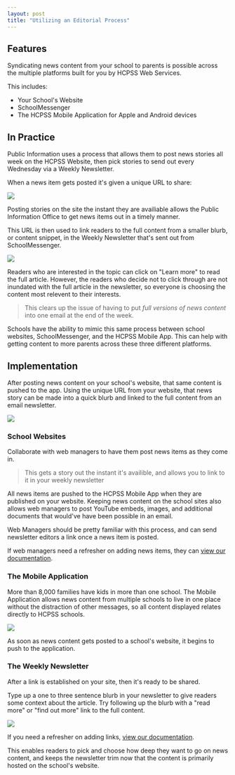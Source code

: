 ```yaml
---
layout: post
title: "Utilizing an Editorial Process"
---
```


## Features

Syndicating news content from your school to parents is possible across the multiple platforms built for you by HCPSS Web Services.

This includes:

- Your School's Website
- SchoolMessenger
- The HCPSS Mobile Application for Apple and Android devices 

## In Practice

Public Information uses a process that allows them to post news stories all week on the HCPSS Website, then pick stories to send out every Wednesday via a Weekly Newsletter.

When a news item gets posted it's given a unique URL to share:

![](/school-messenger-help/images/editorial-process/grab-url.png)

Posting stories on the site the instant they are availiable allows the Public Information Office to get news items out in a timely manner.

This URL is then used to link readers to the full content from a smaller blurb, or content snippet, in the Weekly Newsletter that's sent out from SchoolMessenger.

![](/school-messenger-help/images/editorial-process/into-wn.png)

Readers who are interested in the topic can click on "Learn more" to read the full article. However, the readers who decide not to click through are not inundated with the full article in the newsletter, so everyone is choosing the content most relevent to their interests.

> This clears up the issue of having to put *full versions of news content* into one email at the end of the week.

Schools have the ability to mimic this same process between school websites, SchoolMessenger, and the HCPSS Mobile App. This can help with getting content to more parents across these three different platforms. 

## Implementation

After posting news content on your school's website, that same content is pushed to the app. Using the unique URL from your website, that news story can be made into a quick blurb and linked to the full content from an email newsletter.

![](/school-messenger-help/images/editorial-process/news-process.png)

### School Websites

Collaborate with web managers to have them post news items as they come in.

> This gets a story out the instant it's availible, and allows you to link to it in your weekly newsletter

All news items are pushed to the HCPSS Mobile App when they are published on your website. Keeping news content on the school sites also allows web managers to post YouTube embeds, images, and additional documents that would've have been possible in an email.

Web Managers should be pretty familiar with this process, and can send newsletter editors a link once a news item is posted. 

If web managers need a refresher on adding news items, they can [view our documentation](http://hcpss.github.io/schoolsites-help/news/2014/07/15/news-messages/).

### The Mobile Application

More than 8,000 families have kids in more than one school. The Mobile Application allows news content from multiple schools to live in one place without the distraction of other messages, so all content displayed relates directly to HCPSS schools.

<img src = "/school-messenger-help/images/editorial-process/mobile-application.png">

As soon as news content gets posted to a school's website, it begins to push to the application.

### The Weekly Newsletter

After a link is established on your site, then it's ready to be shared.

Type up a one to three sentence blurb in your newsletter to give readers some context about the article. Try following up the blurb with a "read more" or "find out more" link to the full content. 

![](/school-messenger-help/images/editorial-process/read-more.png)

If you need a refresher on adding links, [view our documentation](/school-messenger-help/2014/02/17/quickly-send.html#adding-links).

This enables readers to pick and choose how deep they want to go on news content, and keeps the newsletter trim now that the content is primarily hosted on the school's website.
